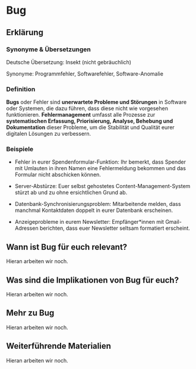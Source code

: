 # Bug
## Erklärung

### Synonyme & Übersetzungen

Deutsche Übersetzung: Insekt (nicht gebräuchlich)

Synonyme: Programmfehler, Softwarefehler, Software-Anomalie

### Definition

**Bugs** oder Fehler sind **unerwartete Probleme und Störungen** in Software oder Systemen, die dazu führen, dass diese nicht wie vorgesehen funktionieren. **Fehlermanagement** umfasst alle Prozesse zur **systematischen Erfassung, Priorisierung, Analyse, Behebung und Dokumentation** dieser Probleme, um die Stabilität und Qualität eurer digitalen Lösungen zu verbessern.

### Beispiele

- Fehler in eurer Spendenformular-Funktion: Ihr bemerkt, dass Spender mit Umlauten in ihren Namen eine Fehlermeldung bekommen und das Formular nicht abschicken können.

- Server-Abstürze: Euer selbst gehostetes Content-Management-System stürzt ab und zu ohne ersichtlichen Grund ab.

- Datenbank-Synchronisierungsproblem: Mitarbeitende melden, dass manchmal Kontaktdaten doppelt in eurer Datenbank erscheinen.

- Anzeigeprobleme in eurem Newsletter: Empfänger\*innen mit Gmail-Adressen berichten, dass euer Newsletter seltsam formatiert erscheint.

  
## Wann ist Bug für euch relevant?
Hieran arbeiten wir noch.

## Was sind die Implikationen von Bug für euch? 
Hieran arbeiten wir noch.

## Mehr zu Bug   
Hieran arbeiten wir noch.

## Weiterführende Materialien
Hieran arbeiten wir noch.

